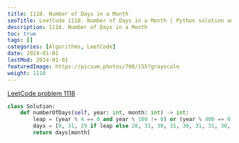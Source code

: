 ```yaml
---
title: 1118. Number of Days in a Month
seoTitle: LeetCode 1118. Number of Days in a Month | Python solution and explanation
description: 1118. Number of Days in a Month
toc: true
tags: []
categories: [Algorithms, LeetCode]
date: 2024-01-01
lastMod: 2024-01-01
featuredImage: https://picsum.photos/700/155?grayscale
weight: 1118
---
```


[LeetCode problem 1118](https://leetcode.com/problems/number-of-days-in-a-month/)

```python
class Solution:
    def numberOfDays(self, year: int, month: int) -> int:
        leap = (year % 4 == 0 and year % 100 != 0) or (year % 400 == 0)
        days = [0, 31, 29 if leap else 28, 31, 30, 31, 30, 31, 31, 30, 31, 30, 31]
        return days[month]

```
